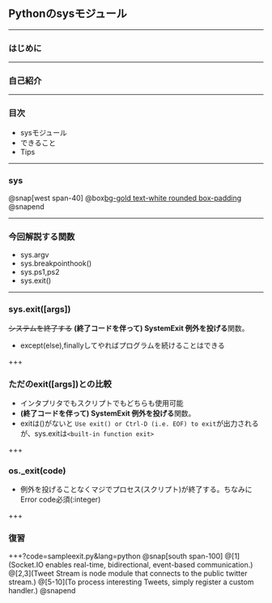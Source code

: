 ## Pythonのsysモジュール

---

### はじめに

---

### 自己紹介

---

### 目次

- sysモジュール
- できること
- Tips

---
### sys
@snap[west span-40]
@box[bg-gold text-white rounded box-padding](インタプリタで使用・管理している変数や、インタプリタの動作に深く関連する関数を定義)
@snapend


---
### 今回解説する関数
- sys.argv
- sys.breakpointhook()
- sys.ps1,ps2
- sys.exit()

---
### sys.exit([args])
~~システムを終了する~~ **(終了コードを伴って) SystemExit 例外を投げる**関数。
- except(else),finallyしてやればプログラムを続けることはできる

+++

### ただのexit([args])との比較
- インタプリタでもスクリプトでもどちらも使用可能
- **(終了コードを伴って) SystemExit 例外を投げる**関数。
- exitは()がないと  `Use exit() or Ctrl-D (i.e. EOF) to exit`が出力されるが、sys.exitは`<built-in function exit>`

+++
### os._exit(code)
- 例外を投げることなくマジでプロセス(スクリプト)が終了する。ちなみにError code必須(:integer)

+++
### 復習

+++?code=sampleexit.py&lang=python
@snap[south span-100]
@[1](Socket.IO enables real-time, bidirectional, event-based communication.)
@[2,3](Tweet Stream is node module that connects to the public twitter stream.)
@[5-10](To process interesting Tweets, simply register a custom handler.)
@snapend

